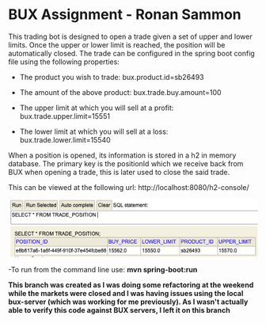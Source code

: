 # BUX Assignment - Ronan Sammon

This trading bot is designed to open a trade given a set of upper and lower limits. Once the upper or lower limit is 
reached, the position will be automatically closed. The trade can be configured in the spring boot config file using
the following properties:

- The product you wish to trade:
bux.product.id=sb26493

- The amount of the above product:
bux.trade.buy.amount=100

- The upper limit at which you will sell at a profit:
bux.trade.upper.limit=15551
  
- The lower limit at which you will sell at a loss:
bux.trade.lower.limit=15540

When a position is opened, its information is stored in a h2 in memory database. The primary key is the
positionId which we receive back from BUX when opening a trade, this is later used to close the said trade.

This can be viewed at the following url:
http://localhost:8080/h2-console/

![img.png](img.png)


-To run from the command line use: **mvn spring-boot:run**


**This branch was created as I was doing some refactoring at the weekend while the markets were closed
and I was having issues using the local bux-server (which was working for me previously).
As I wasn't actually able to verify this code against BUX servers, I left it on this branch**